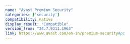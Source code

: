 ```yaml
---
name: "Avast Premium Security"
categories: ['security']
compatibility: native
display_result: "Compatible"
version_from: "24.7.9311.1963"
link: https://www.avast.com/en-in/premium-security#pc
---
```

